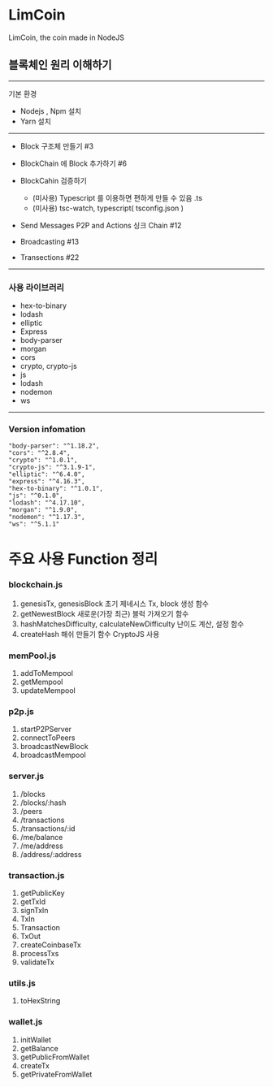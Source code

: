 # LimCoin
LimCoin, the coin made in NodeJS



## 블록체인 원리 이해하기
-----------------------------

기본 환경
-  Nodejs , Npm 설치
-  Yarn 설치


------------------------------


- Block 구조체 만들기
#3

- BlockChain 에 Block 추가하기
#6

- BlockCahin 검증하기
    - (미사용) Typescript 를 이용하면 편하게 만들 수 있음 .ts
    - (미사용) tsc-watch, typescript( tsconfig.json )

- Send Messages P2P and Actions 싱크 Chain
#12

- Broadcasting
#13

- Transections
#22


--------------------------

###  사용 라이브러리
- hex-to-binary 
- lodash 
- elliptic
- Express
- body-parser
- morgan
- cors
- crypto, crypto-js
- js
- lodash
- nodemon
- ws

-----------------

### Version infomation
    "body-parser": "^1.18.2",
    "cors": "^2.8.4",
    "crypto": "^1.0.1",
    "crypto-js": "^3.1.9-1",
    "elliptic": "^6.4.0",
    "express": "^4.16.3",
    "hex-to-binary": "^1.0.1",
    "js": "^0.1.0",
    "lodash": "^4.17.10",
    "morgan": "^1.9.0",
    "nodemon": "^1.17.3",
    "ws": "^5.1.1"


# 주요 사용 Function 정리
### blockchain.js
1. genesisTx, genesisBlock 초기 제네시스 Tx, block 생성 함수
2. getNewestBlock 새로운(가장 최근) 블럭 가져오기 함수
3. hashMatchesDifficulty, calculateNewDifficulty 난이도 계산, 설정 함수
4. createHash 해쉬 만들기 함수 CryptoJS 사용


### memPool.js
1. addToMempool
2. getMempool
3. updateMempool

### p2p.js
1. startP2PServer
2. connectToPeers
3. broadcastNewBlock
4. broadcastMempool 

### server.js
1. /blocks
2. /blocks/:hash
3. /peers
4. /transactions
5. /transactions/:id
6. /me/balance
7. /me/address
8. /address/:address 


### transaction.js
1. getPublicKey
2. getTxId
3. signTxIn
4. TxIn
5. Transaction
6. TxOut
7. createCoinbaseTx
8. processTxs
9. validateTx

### utils.js
1. toHexString

### wallet.js
1. initWallet
2. getBalance
3. getPublicFromWallet
4. createTx
5. getPrivateFromWallet
